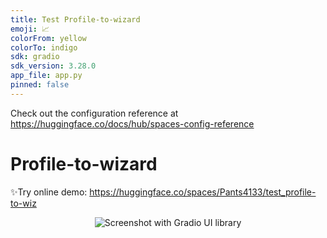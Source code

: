 ```yaml
---
title: Test Profile-to-wizard
emoji: 📈
colorFrom: yellow
colorTo: indigo
sdk: gradio
sdk_version: 3.28.0
app_file: app.py
pinned: false
---
```


Check out the configuration reference at https://huggingface.co/docs/hub/spaces-config-reference

# Profile-to-wizard

✨Try online demo: <https://huggingface.co/spaces/Pants4133/test_profile-to-wiz>

<div align="center"><img src="./readme_assets/screenshot.png" alt="Screenshot with Gradio UI library"/></div>